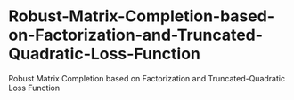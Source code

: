 # Robust-Matrix-Completion-based-on-Factorization-and-Truncated-Quadratic-Loss-Function
Robust Matrix Completion based on Factorization and Truncated-Quadratic Loss Function
